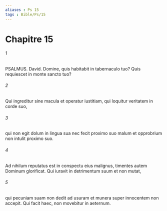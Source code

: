 ```yaml
---
aliases : Ps 15
tags : Bible/Ps/15
---
```


# Chapitre 15

###### 1
PSALMUS. David. Domine, quis habitabit in tabernaculo tuo? Quis requiescet in monte sancto tuo?
###### 2
Qui ingreditur sine macula et operatur iustitiam, qui loquitur veritatem in corde suo,
###### 3
qui non egit dolum in lingua sua nec fecit proximo suo malum et opprobrium non intulit proximo suo.
###### 4
Ad nihilum reputatus est in conspectu eius malignus, timentes autem Dominum glorificat. Qui iuravit in detrimentum suum et non mutat,
###### 5
qui pecuniam suam non dedit ad usuram et munera super innocentem non accepit. Qui facit haec, non movebitur in aeternum.
